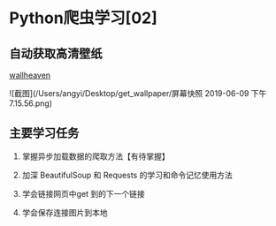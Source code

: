 # Python爬虫学习[02]

## 自动获取高清壁纸

[wallheaven](https://wallhaven.cc/)

![截图](/Users/angyi/Desktop/get_wallpaper/屏幕快照 2019-06-09 下午7.15.56.png)

## 主要学习任务

1. 掌握异步加载数据的爬取方法【有待掌握】

2. 加深 BeautifulSoup 和 Requests 的学习和命令记忆使用方法

3. 学会链接网页中get 到的下一个链接

4. 学会保存连接图片到本地

